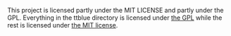 This project is licensed partly under the MIT LICENSE and partly under
the GPL. Everything in the ttblue directory is licensed under [the
GPL](LICENSE.GPL) while the rest is licensed under [the MIT
license](LICENSE.MIT).
